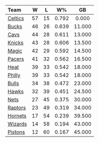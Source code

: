 | Team                            |  W  |  L  |  W%   |   GB   |
|:--------------------------------|:---:|:---:|:-----:|:------:|
| [Celtics](/r/bostonceltics)     | 57  | 15  | 0.792 | 0.000  |
| [Bucks](/r/MkeBucks)            | 46  | 26  | 0.639 | 11.000 |
| [Cavs](/r/clevelandcavs)        | 44  | 28  | 0.611 | 13.000 |
| [Knicks](/r/NYKnicks)           | 43  | 28  | 0.606 | 13.500 |
| [Magic](/r/OrlandoMagic)        | 42  | 29  | 0.592 | 14.500 |
| [Pacers](/r/pacers)             | 41  | 32  | 0.562 | 16.500 |
| [Heat](/r/heat)                 | 39  | 33  | 0.542 | 18.000 |
| [Philly](/r/sixers)             | 39  | 33  | 0.542 | 18.000 |
| [Bulls](/r/chicagobulls)        | 34  | 38  | 0.472 | 23.000 |
| [Hawks](/r/AtlantaHawks)        | 32  | 39  | 0.451 | 24.500 |
| [Nets](/r/GoNets)               | 27  | 45  | 0.375 | 30.000 |
| [Raptors](/r/torontoraptors)    | 23  | 49  | 0.319 | 34.000 |
| [Hornets](/r/CharlotteHornets)  | 17  | 54  | 0.239 | 39.500 |
| [Wizards](/r/washingtonwizards) | 14  | 58  | 0.194 | 43.000 |
| [Pistons](/r/DetroitPistons)    | 12  | 60  | 0.167 | 45.000 |